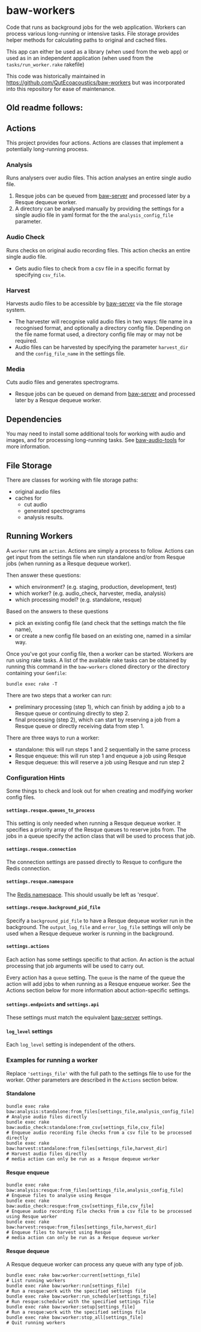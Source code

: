 # baw-workers

Code that runs as background jobs for the web application.
Workers can process various long-running or intensive tasks. File storage provides helper methods for calculating paths to original and cached files.

This app can either be used as a library (when used from the web app)
or used as in an independent application (when used from the
`tasks/run_worker.rake` rakefile)

This code was historically maintained in https://github.com/QutEcoacoustics/baw-workers
but was incorporated into this repository for ease of maintenance.

Old readme follows:
---

## Actions

This project provides four actions. Actions are classes that implement a potentially long-running process.

### Analysis

Runs analysers over audio files. This action analyses an entire single audio file.

 1. Resque jobs can be queued from [baw-server](https://github.com/QutBioacoustics/baw-server) and processed later by a Resque dequeue worker.
 1. A directory can be analysed manually by providing the settings for a single audio file in yaml format for the the `analysis_config_file` parameter.

### Audio Check

Runs checks on original audio recording files. This action checks an entire single audio file.

 - Gets audio files to check from a csv file in a specific format by specifying `csv_file`.

### Harvest

Harvests audio files to be accessible by [baw-server](https://github.com/QutBioacoustics/baw-server) via the file storage system.

 - The harvester will recognise valid audio files in two ways: file name in a recognised format, and optionally a directory config file. Depending on the file name format used, a directory config file may or may not be required.
 - Audio files can be harvested by specifying the parameter `harvest_dir` and the `config_file_name` in the settings file.

### Media

Cuts audio files and generates spectrograms.

 -  Resque jobs can be queued on demand from [baw-server](https://github.com/QutBioacoustics/baw-server)
and processed later by a Resque dequeue worker.

## Dependencies

You may need to install some additional tools for working with audio and images, and for processing long-running tasks.
See [baw-audio-tools](https://github.com/QutBioacoustics/baw-audio-tools) for more information.

## File Storage

There are classes for working with file storage paths:

 - original audio files
 - caches for
    - cut audio
    - generated spectrograms
    - analysis results.

## Running Workers

A `worker` runs an `action`. Actions are simply a process to follow. Actions can get input from the settings file when run standalone and/or from Resque jobs (when running as a Resque dequeue worker).

Then answer these questions:

 - which environment? (e.g. staging, production, development, test)
 - which worker? (e.g. audio_check, harvester, media, analysis)
 - which processing model? (e.g. standalone, resque)

Based on the answers to these questions

 - pick an existing config file (and check that the settings match the file name),
 - or create a new config file based on an existing one, named in a similar way.

Once you've got your config file, then a worker can be started.
Workers are run using rake tasks. A list of the available rake tasks can be obtained
by running this command in the `baw-workers` cloned directory or the directory containing your `Gemfile`:

    bundle exec rake -T

There are two steps that a worker can run:

 - preliminary processing (step 1), which can finish by adding a job to a Resque queue or continuing directly to step 2.
 - final processing (step 2), which can start by reserving a job from a Resque queue or directly receiving data from step 1.

There are three ways to run a worker:

 - standalone: this will run steps 1 and 2 sequentially in the same process
 - Resque enqueue: this will run step 1 and enqueue a job using Resque
 - Resque dequeue: this will reserve a job using Resque and run step 2

### Configuration Hints

Some things to check and look out for when creating and modifying worker config files.

#### `settings.resque.queues_to_process`

This setting is only needed when running a Resque dequeue worker.
It specifies a priority array of the Resque queues to reserve jobs from.
The jobs in a queue specify the action class that will be used to process that job.

#### `settings.resque.connection`

The connection settings are passed directly to Resque to configure the Redis connection.

#### `settings.resque.namespace`

The [Redis namespace](https://github.com/resque/resque). This should usually be left as 'resque'.

#### `settings.resque.background_pid_file`

Specify a `background_pid_file` to have a Resque dequeue worker run in the background.
The `output_log_file` and `error_log_file` settings will only be used when a Resque dequeue worker is running in the background.

#### `settings.actions`

Each action has some settings specific to that action.
An action is the actual processing that job arguments will be used to carry out.

Every action has a `queue` setting.
The `queue` is the name of the queue the action will add jobs to when running as a Resque enqueue worker.
See the Actions section below for more information about action-specific settings.

#### `settings.endpoints` and `settings.api`

These settings must match the equivalent [baw-server](https://github.com/QutBioacoustics/baw-server) settings.

#### `log_level` settings

Each `log_level` setting is independent of the others.

### Examples for running a worker

Replace `'settings_file'` with the full path to the settings file to use for the worker.
Other parameters are described in the `Actions` section below.

#### Standalone

    bundle exec rake baw:analysis:standalone:from_files[settings_file,analysis_config_file]  # Analyse audio files directly
    bundle exec rake baw:audio_check:standalone:from_csv[settings_file,csv_file]             # Enqueue audio recording file checks from a csv file to be processed directly
    bundle exec rake baw:harvest:standalone:from_files[settings_file,harvest_dir]            # Harvest audio files directly
    # media action can only be run as a Resque dequeue worker

#### Resque enqueue

    bundle exec rake baw:analysis:resque:from_files[settings_file,analysis_config_file]      # Enqueue files to analyse using Resque
    bundle exec rake baw:audio_check:resque:from_csv[settings_file,csv_file]                 # Enqueue audio recording file checks from a csv file to be processed using Resque worker
    bundle exec rake baw:harvest:resque:from_files[settings_file,harvest_dir]                # Enqueue files to harvest using Resque
    # media action can only be run as a Resque dequeue worker

#### Resque dequeue

A Resque dequeue worker can process any queue with any type of job.

    bundle exec rake baw:worker:current[settings_file]                                       # List running workers
    bundle exec rake baw:worker:run[settings_file]                                           # Run a resque:work with the specified settings file
    bundle exec rake baw:worker:run_scheduler[settings_file]                                 # Run resque:scheduler with the specified settings file
    bundle exec rake baw:worker:setup[settings_file]                                         # Run a resque:work with the specified settings file
    bundle exec rake baw:worker:stop_all[settings_file]                                      # Quit running workers
